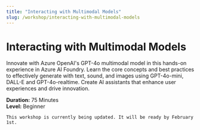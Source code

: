 ```yaml
---
title: "Interacting with Multimodal Models"
slug: /workshop/interacting-with-multimodal-models
---
```


# Interacting with Multimodal Models

Innovate with Azure OpenAI's GPT-4o multimodal model in this hands-on experience in Azure AI Foundry. Learn the core concepts and best practices to effectively generate with text, sound, and images using GPT-4o-mini, DALL-E and GPT-4o-realtime. Create AI assistants that enhance user experiences and drive innovation.

**Duration:** 75 Minutes   
**Level:** Beginner   

```note 
This workshop is currently being updated. It will be ready by February 1st.
```

